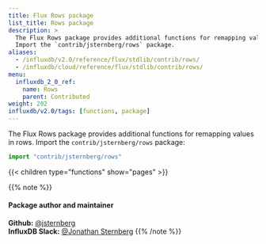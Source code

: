 ```yaml
---
title: Flux Rows package
list_title: Rows package
description: >
  The Flux Rows package provides additional functions for remapping values in rows.
  Import the `contrib/jsternberg/rows` package.
aliases:
  - /influxdb/v2.0/reference/flux/stdlib/contrib/rows/
  - /influxdb/cloud/reference/flux/stdlib/contrib/rows/
menu:
  influxdb_2_0_ref:
    name: Rows
    parent: Contributed
weight: 202
influxdb/v2.0/tags: [functions, package]
---
```


The Flux Rows package provides additional functions for remapping values in rows.
Import the `contrib/jsternberg/rows` package:

```js
import "contrib/jsternberg/rows"
```

{{< children type="functions" show="pages" >}}

{{% note %}}
#### Package author and maintainer
**Github:** [@jsternberg](https://github.com/jsternberg)  
**InfluxDB Slack:** [@Jonathan Sternberg](https://influxdata.com/slack)
{{% /note %}}
